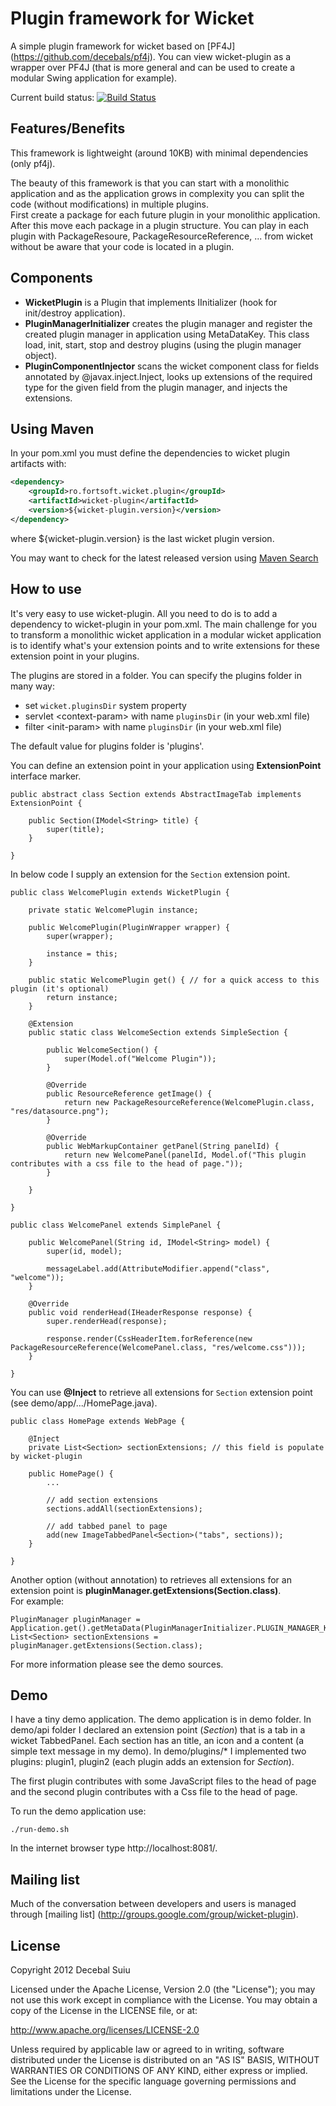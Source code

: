 Plugin framework for Wicket
=====================

A simple plugin framework for wicket based on [PF4J] (https://github.com/decebals/pf4j). You can view wicket-plugin as a wrapper over PF4J (that is more general and can be used to create a modular Swing application for example).  

Current build status: [![Build Status](https://buildhive.cloudbees.com/job/decebals/job/wicket-plugin/badge/icon)](https://buildhive.cloudbees.com/job/decebals/job/wicket-plugin/)

Features/Benefits
-------------------
This framework is lightweight (around 10KB) with minimal dependencies (only pf4j).  

The beauty of this framework is that you can start with a monolithic application and as the application grows in complexity you can split the code (without modifications) in multiple plugins.  
First create a package for each future plugin in your monolithic application. After this move each package in a plugin structure. You can play in each plugin with PackageResoure, PackageResourceReference, ... 
from wicket without be aware that your code is located in a plugin.

Components
-------------------
- **WicketPlugin** is a Plugin that implements IInitializer (hook for init/destroy application).
- **PluginManagerInitializer** creates the plugin manager and register the created plugin manager in application using MetaDataKey.
This class load, init, start, stop and destroy plugins (using the plugin manager object).
- **PluginComponentInjector** scans the wicket component class for fields annotated by @javax.inject.Inject, 
looks up extensions of the required type for the given field from the plugin manager, and injects the extensions.

Using Maven
-------------------
In your pom.xml you must define the dependencies to wicket plugin artifacts with:

```xml
<dependency>
    <groupId>ro.fortsoft.wicket.plugin</groupId>
    <artifactId>wicket-plugin</artifactId>
    <version>${wicket-plugin.version}</version>
</dependency>
```

where ${wicket-plugin.version} is the last wicket plugin version.

You may want to check for the latest released version using [Maven Search](http://search.maven.org/#search%7Cga%7C1%7Cwicket-plugin)

How to use
-------------------
It's very easy to use wicket-plugin. All you need to do is to add a dependency to wicket-plugin in your pom.xml.
The main challenge for you to transform a monolithic wicket application in a modular wicket application is to identify what's your extension points and 
to write extensions for these extension point in your plugins.

The plugins are stored in a folder. You can specify the plugins folder in many way:
- set `wicket.pluginsDir` system property
- servlet \<context-param> with name `pluginsDir` (in your web.xml file)
- filter \<init-param> with name `pluginsDir` (in your web.xml file)   

The default value for plugins folder is 'plugins'.

You can define an extension point in your application using **ExtensionPoint** interface marker.

    public abstract class Section extends AbstractImageTab implements ExtensionPoint {

        public Section(IModel<String> title) {
            super(title);
        }

    }

In below code I supply an extension for the `Section` extension point.

    public class WelcomePlugin extends WicketPlugin {

        private static WelcomePlugin instance;
        
        public WelcomePlugin(PluginWrapper wrapper) {
            super(wrapper);
            
            instance = this;
        }

        public static WelcomePlugin get() { // for a quick access to this plugin (it's optional)
            return instance;
        }
        
        @Extension
        public static class WelcomeSection extends SimpleSection {

			public WelcomeSection() {
				super(Model.of("Welcome Plugin"));
			}

			@Override
			public ResourceReference getImage() {
				return new PackageResourceReference(WelcomePlugin.class, "res/datasource.png");
			}

			@Override
			public WebMarkupContainer getPanel(String panelId) {
				return new WelcomePanel(panelId, Model.of("This plugin contributes with a css file to the head of page."));
			}

        }

    }

	public class WelcomePanel extends SimplePanel {
		
		public WelcomePanel(String id, IModel<String> model) {
			super(id, model);
			
			messageLabel.add(AttributeModifier.append("class", "welcome"));
		}

		@Override
		public void renderHead(IHeaderResponse response) {
			super.renderHead(response);
			
			response.render(CssHeaderItem.forReference(new PackageResourceReference(WelcomePanel.class, "res/welcome.css")));
		}

	}	
	
You can use **@Inject** to retrieve all extensions for `Section` extension point (see demo/app/.../HomePage.java).

    public class HomePage extends WebPage {
    
        @Inject
        private List<Section> sectionExtensions; // this field is populate by wicket-plugin

        public HomePage() {     
            ...

			// add section extensions
			sections.addAll(sectionExtensions);

			// add tabbed panel to page
			add(new ImageTabbedPanel<Section>("tabs", sections));        
		}
        
    }

Another option (without annotation) to retrieves all extensions for an extension point is **pluginManager.getExtensions(Section.class)**.   
For example:
	
	PluginManager pluginManager = Application.get().getMetaData(PluginManagerInitializer.PLUGIN_MANAGER_KEY);
	List<Section> sectionExtensions = pluginManager.getExtensions(Section.class);

For more information please see the demo sources.

Demo
-------------------
I have a tiny demo application. The demo application is in demo folder.
In demo/api folder I declared an extension point (_Section_) that is a tab in a wicket TabbedPanel.
Each section has an title, an icon and a content (a simple text message in my demo).
In demo/plugins/* I implemented two plugins: plugin1, plugin2 (each plugin adds an extension for _Section_).

The first plugin contributes with some JavaScript files to the head of page and the second plugin contributes with a Css file to the head of page.  

To run the demo application use:  
 
    ./run-demo.sh
    
In the internet browser type http://localhost:8081/.

Mailing list
--------------

Much of the conversation between developers and users is managed through [mailing list] (http://groups.google.com/group/wicket-plugin).

License
--------------
Copyright 2012 Decebal Suiu
 
Licensed under the Apache License, Version 2.0 (the "License"); you may not use this work except in compliance with
the License. You may obtain a copy of the License in the LICENSE file, or at:
 
http://www.apache.org/licenses/LICENSE-2.0
 
Unless required by applicable law or agreed to in writing, software distributed under the License is distributed on
an "AS IS" BASIS, WITHOUT WARRANTIES OR CONDITIONS OF ANY KIND, either express or implied. See the License for the
specific language governing permissions and limitations under the License.
